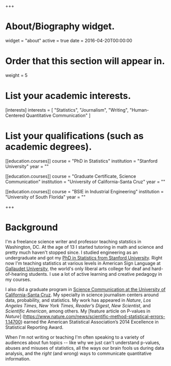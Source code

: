 +++
# About/Biography widget.
widget = "about"
active = true
date = 2016-04-20T00:00:00

# Order that this section will appear in.
weight = 5

# List your academic interests.
[interests]
  interests = [
    "Statistics",
    "Journalism",
    "Writing",
    "Human-Centered Quantitative Communication"
  ]

# List your qualifications (such as academic degrees).

[[education.courses]]
  course = "PhD in Statistics"
  institution = "Stanford University"
  year = ""

[[education.courses]]
  course = "Graduate Certificate, Science Communication"
  institution = "University of California-Santa Cruz"
  year = ""

[[education.courses]]
  course = "BSIE in Industrial Engineering"
  institution = "University of South Florida"
  year = ""

+++

# Background
I'm a freelance science writer and professor teaching statstics in Washington,
DC. At the age of 13 I started tutoring in math and science and pretty much
haven't stopped since. I studied engineering as an undergraduate and got my [PhD
in Statistics from Stanford University](https://statistics.stanford.edu). Right
now I'm teaching statistics at various levels in American Sign Language at
[Gallaudet University](https://www.gallaude3t.edu), the world's only liberal
arts college for deaf and hard-of-hearing students. I use a lot of active
learning and creative pedagogy in my courses.

I also did a graduate program in [Science Communication at the University of
California-Santa Cruz](https://scicom.ucsc.edu). My specialty in science
journalism centers around data, probability, and statistics. My work has
appeared in _Nature_, _Los Angeles Times_, _New York Times_, _Reader’s Digest_,
_New Scientist_, and _Scientific American_, among others. My [feature article on
P-values in _Nature_] (https://www.nature.com/news/scientific-method-statistical-errors-1.14700)
earned the American Statistical Association’s 2014 Excellence in Statistical
Reporting Award.

When I'm not writing or teaching I'm often speaking to a variety of audiences
about fun topics -- like why we just can't understand p-values, abuses and
misuses of statistics, all the ways our brain fools us during data analysis, and
the _right_ (and wrong) ways to communicate quantitative information.

